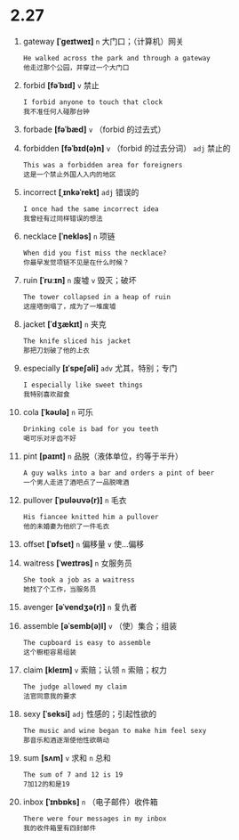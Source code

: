 # 2.27

1. gateway **[ˈɡeɪtweɪ]** `n` 大门口；（计算机）网关

   ```
   He walked across the park and through a gateway
   他走过那个公园，并穿过一个大门口
   ```

2. forbid **[fəˈbɪd]** `v` 禁止

   ```
   I forbid anyone to touch that clock
   我不准任何人碰那台钟
   ```

3. forbade **[fəˈbæd]** `v` （forbid 的过去式）

4. forbidden **[fəˈbɪd(ə)n]** `v` （forbid 的过去分词） `adj` 禁止的

   ```
   This was a forbidden area for foreigners
   这是一个禁止外国人入内的地区
   ```

5. incorrect **[ˌɪnkəˈrekt]** `adj` 错误的

   ```
   I once had the same incorrect idea
   我曾经有过同样错误的想法
   ```

6. necklace **[ˈnekləs]** `n` 项链

   ```
   When did you fist miss the necklace?
   你最早发觉项链不见是在什么时候？
   ```

7. ruin **[ˈruːɪn]** `n` 废墟 `v` 毁灭；破坏

   ```
   The tower collapsed in a heap of ruin
   这座塔倒塌了，成为了一堆废墟
   ```

8. jacket **[ˈdʒækɪt]** `n` 夹克

   ```
   The knife sliced his jacket
   那把刀划破了他的上衣
   ```

9. especially **[ɪˈspeʃəli]** `adv` 尤其，特别；专门

   ```
   I especially like sweet things
   我特别喜欢甜食
   ```

10. cola **[ˈkəʊlə]** `n` 可乐

    ```
    Drinking cole is bad for you teeth
    喝可乐对牙齿不好
    ```

11. pint **[paɪnt]** `n` 品脱（液体单位，约等于半升）

    ```
    A guy walks into a bar and orders a pint of beer
    一个男人走进了酒吧点了一品脱啤酒
    ```

12. pullover **[ˈpʊləʊvə(r)]** `n` 毛衣

    ```
    His fiancee knitted him a pullover
    他的未婚妻为他织了一件毛衣
    ```

13. offset **[ˈɒfset]** `n` 偏移量 `v` 使...偏移

14. waitress **[ˈweɪtrəs]** `n` 女服务员

    ```
    She took a job as a waitress
    她找了个工作，当服务员
    ```

15. avenger **[əˈvendʒə(r)]** `n` 复仇者

16. assemble **[əˈsemb(ə)l]** `v` （使）集合；组装

    ```
    The cupboard is easy to assemble
    这个橱柜容易组装
    ```

17. claim **[kleɪm]** `v` 索赔；认领 `n` 索赔；权力

    ```
    The judge allowed my claim
    法官同意我的要求
    ```

18. sexy **[ˈseksi]** `adj` 性感的；引起性欲的

    ```
    The music and wine began to make him feel sexy
    那音乐和酒逐渐使他性欲萌动
    ```

19. sum **[sʌm]** `v` 求和 `n` 总和

    ```
    The sum of 7 and 12 is 19
    7加12的和是19
    ```

20. inbox **[ˈɪnbɒks]** `n` （电子邮件）收件箱

    ```
    There were four messages in my inbox
    我的收件箱里有四封邮件
    ```
